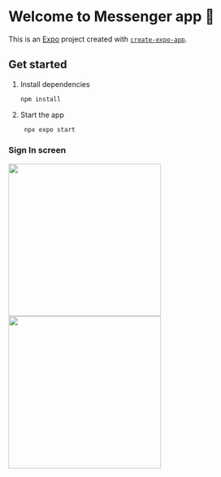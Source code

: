 # Welcome to Messenger app 👋

This is an [Expo](https://expo.dev) project created with [`create-expo-app`](https://www.npmjs.com/package/create-expo-app).

## Get started

1. Install dependencies

   ```bash
   npm install
   ```

2. Start the app

   ```bash
    npx expo start
   ```

### Sign In screen
<img src='https://github.com/user-attachments/assets/d2c4443d-f6a6-41d2-8985-b5f7d03bea1c' width='300'>
<img src='https://github.com/user-attachments/assets/67a64fa2-9060-4c21-b3d3-18f0ea80405d' width='300'>

